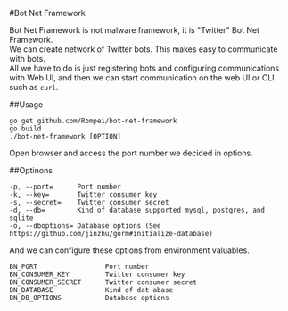 #Bot Net Framework

Bot Net Framework is not malware framework, it is "Twitter" Bot Net Framework.   
We can create network of Twitter bots. This makes easy to communicate with bots.   
All we have to do is just registering bots and configuring communications with Web UI, 
and then we can start communication on the web UI or CLI such as `curl`.

##Usage

```
go get github.com/Rompei/bot-net-framework
go build
./bot-net-framework [OPTION]
```

Open browser and access the port number we decided in options.

##Optinons


```
-p, --port=      Port number
-k, --key=       Twitter consumer key
-s, --secret=    Twitter consumer secret
-d, --db=        Kind of database supported mysql, postgres, and sqlite
-o, --dboptions= Database options (See https://github.com/jinzhu/gorm#initialize-database)
```

And we can configure these options from environment valuables.

```
BN_PORT                 Port number
BN_CONSUMER_KEY         Twitter consumer key
BN_CONSUMER_SECRET      Twitter consumer secret
BN_DATABASE             Kind of dat abase
BN_DB_OPTIONS           Database options
```
